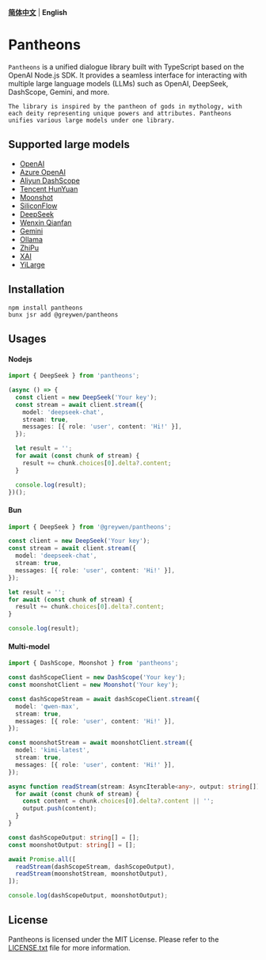 **[简体中文](README_CN.md)** | **English**

# Pantheons

`Pantheons` is a unified dialogue library built with TypeScript based on the OpenAI Node.js SDK. It provides a seamless interface for interacting with multiple large language models (LLMs) such as OpenAI, DeepSeek, DashScope, Gemini, and more.

`The library is inspired by the pantheon of gods in mythology, with each deity representing unique powers and attributes. Pantheons unifies various large models under one library.`

## Supported large models

- [OpenAI](https://platform.openai.com/docs/api-reference/introduction)
- [Azure OpenAI](https://learn.microsoft.com/en-us/azure/ai-services/openai)
- [Aliyun DashScope](https://help.aliyun.com/zh/model-studio/developer-reference)
- [Tencent HunYuan](https://cloud.tencent.com/document/product/1729/101839)
- [Moonshot](https://platform.moonshot.cn/docs/intro)
- [SiliconFlow](https://docs.siliconflow.cn/cn/userguide/introduction)
- [DeepSeek](https://api-docs.deepseek.com/)
- [Wenxin Qianfan](https://cloud.baidu.com/doc/WENXINWORKSHOP/s/7ltgucw50)
- [Gemini](https://ai.google.dev/gemini-api/docs)
- [Ollama](https://github.com/ollama/ollama/blob/main/docs/api.md)
- [ZhiPu](https://open.bigmodel.cn/dev/api/normal-model/glm-4)
- [XAI](https://docs.x.ai/docs/overview)
- [YiLarge](https://platform.lingyiwanwu.com/docs/api-reference)

## Installation

```
npm install pantheons
bunx jsr add @greywen/pantheons
```

## Usages

#### Nodejs

```typescript
import { DeepSeek } from 'pantheons';

(async () => {
  const client = new DeepSeek('Your key');
  const stream = await client.stream({
    model: 'deepseek-chat',
    stream: true,
    messages: [{ role: 'user', content: 'Hi!' }],
  });

  let result = '';
  for await (const chunk of stream) {
    result += chunk.choices[0].delta?.content;
  }

  console.log(result);
})();
```

#### Bun

```typescript
import { DeepSeek } from '@greywen/pantheons';

const client = new DeepSeek('Your key');
const stream = await client.stream({
  model: 'deepseek-chat',
  stream: true,
  messages: [{ role: 'user', content: 'Hi!' }],
});

let result = '';
for await (const chunk of stream) {
  result += chunk.choices[0].delta?.content;
}

console.log(result);
```

#### Multi-model

```typescript
import { DashScope, Moonshot } from 'pantheons';

const dashScopeClient = new DashScope('Your key');
const moonshotClient = new Moonshot('Your key');

const dashScopeStream = await dashScopeClient.stream({
  model: 'qwen-max',
  stream: true,
  messages: [{ role: 'user', content: 'Hi!' }],
});

const moonshotStream = await moonshotClient.stream({
  model: 'kimi-latest',
  stream: true,
  messages: [{ role: 'user', content: 'Hi!' }],
});

async function readStream(stream: AsyncIterable<any>, output: string[]) {
  for await (const chunk of stream) {
    const content = chunk.choices[0].delta?.content || '';
    output.push(content);
  }
}

const dashScopeOutput: string[] = [];
const moonshotOutput: string[] = [];

await Promise.all([
  readStream(dashScopeStream, dashScopeOutput),
  readStream(moonshotStream, moonshotOutput),
]);

console.log(dashScopeOutput, moonshotOutput);
```

## License

Pantheons is licensed under the MIT License. Please refer to the [LICENSE.txt](LICENSE.txt) file for more information.
